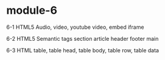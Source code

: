 # module-6
6-1 HTML5 Audio, video, youtube video, embed iframe

6-2 HTML5 Semantic tags section article header footer main

6-3 HTML table, table head, table body, table row, table data
